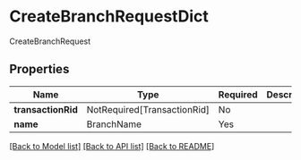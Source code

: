 # CreateBranchRequestDict

CreateBranchRequest

## Properties
| Name | Type | Required | Description |
| ------------ | ------------- | ------------- | ------------- |
**transactionRid** | NotRequired[TransactionRid] | No |  |
**name** | BranchName | Yes |  |


[[Back to Model list]](../../../README.md#models-v2-link) [[Back to API list]](../../README.md#documentation-for-api-endpoints) [[Back to README]](../../README.md)

